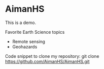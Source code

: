 # AimanHS

This is a demo.

Favorite Earth Science topics
- Remote sensing
- Geohazards

Code snippet to clone my repository:
git clone https://github.com/AimanHS/AimanHS.git
